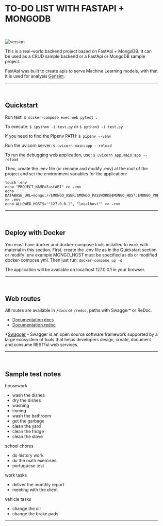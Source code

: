 # TO-DO LIST WITH FASTAPI + MONGODB
<br />

![version](https://img.shields.io/badge/version-0.0.1-blue.svg?maxAge=2592000)

This is a real-world backend project based on FastApi + MongoDB. It can be used as a CRUD sample backend or a FastApi or MongoDB sample project.

FastApi was built to create apis to serve Machine Learning models, with that it is used for analysis [Gensim](https://radimrehurek.com/gensim/).

***
<br />

## Quickstart

Run test:
``` $ docker-compose exec web pytest . ```

To execute:
``` $ ipython -i test.py ``` or ``` $ python3 -i test.py ```

If you need to find the Pipenv PATH:
``` $ pipenv --venv ```

Run the uvicorn server:
``` $ uvicorn main:app --reload ```

To run the debugging web application, use:
``` $ uvicorn app.main:app --reload ```

Then, create the .env file (or rename and modify .env) at the root of the project and set the environment variables for the application:

```
touch .env
echo "PROJECT_NAME=FastAPI" >> .env
echo DATABASE_URL=mongo://$MONGO_USER:$MONGO_PASSWORD@$MONGO_HOST:$MONGO_PORT/$MONGO_DB >> .env
echo ALLOWED_HOSTS='"127.0.0.1", "localhost"' >> .env
```

***
<br />

## Deploy with Docker

You must have docker and docker-compose tools installed to work with material in this section. First, create the .env file as in the Quickstart section or modify .env example MONGO_HOST must be specified as db or modified docker-compose.yml. Then just run:
``` docker-compose up -d ```

The application will be available on localhost 127.0.0.1 in your browser.

***
<br />

## Web routes

All routes are available in ``` /docs ``` or ``` /redoc ```, paths with Swagger* or ReDoc.

- [Documentation docs](http://localhost:8000/docs)
- [Documentation redoc](http://localhost:8000/redoc)

*[Swagger](https://swagger.io/) - Swagger is an open source software framework supported by a large ecosystem of tools that helps developers design, create, document and consume RESTful web services.

***
<br />

## Sample test notes

housework

- wash the dishes
- dry the dishes
- washing
- ironing
- wash the bathroom
- get the garbage
- clean the yard
- clean the fridge
- clean the stove

school chores

- do history work
- do the math exercises
- portuguese test

work tasks

- deliver the monthly report
- meeting with the client

vehicle tasks

- change the oil
- change the brake pads

***

